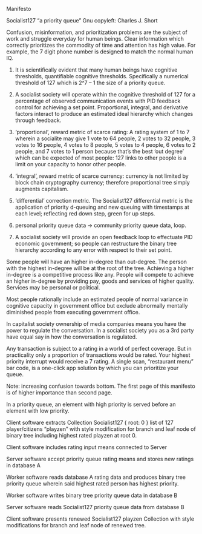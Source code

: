 Manifesto

Socialist127
“a priority queue”
Gnu copyleft: Charles J. Short


Confusion, misinformation, and prioritization problems are the subject of work and struggle everyday for human beings. Clear information which correctly prioritizes the commodity of time and attention has high value. For example, the 7 digit phone number is designed to match the normal human IQ. 

1. It is scientifically evident that many human beings have cognitive thresholds, quantifiable cognitive thresholds.  Specifically a numerical threshold of 127 which is 2^7 – 1 the size of a priority queue. 

2. A socialist society will operate within the cognitive threshold of 127 for a percentage of observed communication events with PID feedback control for achieving a set point. Proportional, integral, and derivative factors interact to produce an estimated ideal hierarchy which changes through feedback.

3. ‘proportional’, reward metric of scarce rating: A rating system of 1 to 7 wherein a socialite may give 1 vote to 64 people, 2 votes to 32 people, 3 votes  to 16 people, 4 votes to 8 people, 5 votes  to 4 people, 6 votes  to 2 people, and 7 votes  to 1 person because that’s the best ‘out degree’ which can be expected of most people: 127 links to other people is a limit on your capacity to honor other people. 

4. ‘integral’, reward metric of scarce currency: currency is not limited by block chain cryptography currency; therefore proportional tree simply augments capitalism.

5. ‘differential’ correction metric. The Socialist127 differential metric is the application of priority d-queuing and new queuing with timestamps at each level; reflecting red down step, green for up steps.

6. personal priority queue data -> community priority queue data, loop.

7. A socialist society will provide an open feedback loop to effectuate PID economic government; so people can restructure the binary tree hierarchy according to any error with respect to their set point.
 


Some people will have an higher in-degree than out-degree. The person with the highest in-degree will be at the root of the tree. Achieving a higher in-degree is a competitive process like any. People will compete to achieve an higher in-degree by providing pay, goods and services of higher quality. Services may be personal or political.
 
Most people rationally include an estimated people of normal variance in cognitive capacity in government office but exclude abnormally mentally diminished people from executing government office.

In capitalist society ownership of media companies means you have the power to regulate the conversation. In a socialist society you as a 3rd party have equal say in how the conversation is regulated.

Any transaction is subject to a rating in a world of perfect coverage. But in practicality only a proportion of transactions would be rated. Your highest priority interrupt would receive a 7 rating. A single scan, “restaurant menu” bar code, is a one-click app solution by which you can prioritize your queue.


Note: increasing confusion towards bottom.
The first page of this manifesto is of higher importance than second page. 


In a priority queue, an element with high priority is served before an element with low priority.


Client software extracts Collection Socialist127 { root: 0 }  list of 127 player/citizens “playzen” with style modification for branch and leaf node of binary tree including highest rated playzen at root 0.

Client software includes rating input means connected to Server

Server software accept priority queue rating means and stores new ratings in database A

Worker software reads database A rating data and produces binary tree priority queue
wherein said highest rated person has highest priority.

Worker software writes binary tree priority queue data in database B

Server software reads Socialist127 priority queue data from database B

Client software presents renewed Socialist127 playzen Collection with style modifications for branch and leaf node of renewed tree.

